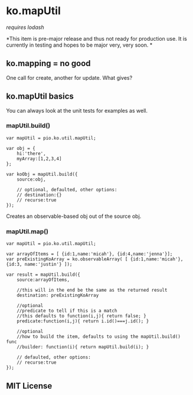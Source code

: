 # ko.mapUtil

*requires lodash*

*This item is pre-major release and thus not ready for production use. It is currently in testing and hopes to be major very, very soon. *

## ko.mapping = no good

One call for create, another for update. What gives?

## ko.mapUtil basics

You can always look at the unit tests for examples as well.

### mapUtil.build()

````
var mapUtil = pio.ko.util.mapUtil;

var obj = {
	hi:'there',
	myArray:[1,2,3,4]
};

var koObj = mapUtil.build({
	source:obj,

	// optional, defaulted, other options:
	// destination:{} 
	// recurse:true
});
````

Creates an observable-based obj out of the source obj.

### mapUtil.map()

````
var mapUtil = pio.ko.util.mapUtil;

var arrayOfItems = [ {id:1,name:'micah'}, {id:4,name:'jenna'}];
var preExistingKoArray = ko.observableArray( [ {id:1,name:'micah'}, {id:3, name:'justin'} ]);

var result = mapUtil.build({
	source:arrayOfItems,

	//this will in the end be the same as the returned result
	destination: preExistingKoArray

	//optional
	//predicate to tell if this is a match
	//this defaults to function(i,j){ return false; }
	predicate:function(i,j){ return i.id()===j.id(); }

	//optional
	//how to build the item, defaults to using the mapUtil.build() func
	//builder: function(i){ return mapUtil.build(i); }

	// defaulted, other options:
	// recurse:true
});
````

## MIT License
